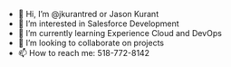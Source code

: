 - 👋 Hi, I’m @jkurantred or Jason Kurant
- 👀 I’m interested in Salesforce Development
- 🌱 I’m currently learning Experience Cloud and DevOps
- 💞️ I’m looking to collaborate on projects
- 📫 How to reach me: 518-772-8142

<!---
jkurantred/jkurantred is a ✨ special ✨ repository because its `README.md` (this file) appears on your GitHub profile.
You can click the Preview link to take a look at your changes.
--->
